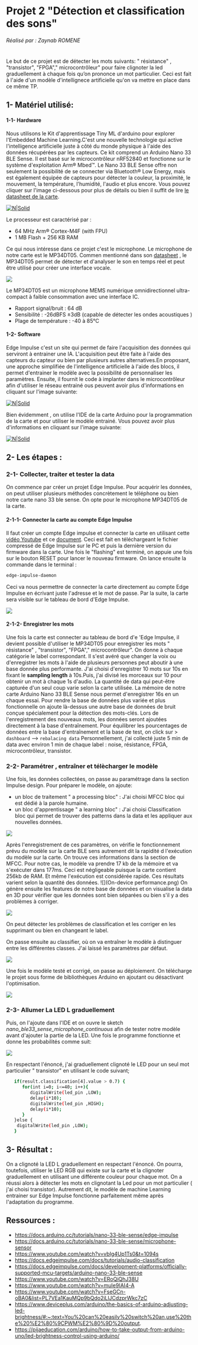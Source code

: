 # Projet 2 "Détection et classification des sons"
###### Réalisé par : *Zaynab ROMENE*
#
Le but de ce projet est de détecter les mots suivants: " résistance" , "transistor", "FPGA"," microcontrôleur" pour faire clignoter la led graduellement à chaque fois qu’on prononce un mot particulier. Ceci est fait à l'aide d'un modèle d'intellignece artificielle qu'on va mettre en place dans ce même TP.

## 1- Matériel utilisé: 
#### 1-1- Hardware 
Nous utilisons le Kit d'apprentissage Tiny ML d'arduino pour explorer l'Embedded Machine Learning.C'est une nouvelle technologie qui active l'intelligence artificielle juste à côté du monde physique à l'aide des données récupérées par les capteurs. Ce kit comprend un Arduino Nano 33 BLE Sense. Il est basé sur le microcontrôleur nRF52840 et fonctionne sur le système d'exploitation Arm® Mbed™. Le Nano 33 BLE Sense offre non seulement la possibilité de se connecter via Bluetooth® Low Energy, mais est également équipée de capteurs pour détecter la couleur, la proximité, le mouvement, la température, l'humidité, l'audio et plus encore. Vous pouvez cliquer sur l'image ci-dessous pour plus de détails ou bien il suffit de lire [le datasheet de la carte][df4]. 

[![N|Solid](https://encrypted-tbn0.gstatic.com/images?q=tbn:ANd9GcQ7IfVcPvM7SwqYIDul2PXhhBmPBYTT7S1rNZ-sMr3BMiu8tbeMrWcBBKtpYS2mg7CYHs4&usqp=CAU)](https://docs.arduino.cc/hardware/nano-33-ble-sense) 

Le processeur est caractérisé par : 
* 64 MHz Arm® Cortex-M4F (with FPU)
* 1 MB Flash + 256 KB RAM

Ce qui nous intéresse dans ce projet c'est le microphone. Le microphone de notre carte est le MP34DT05. Commen mentionné dans son [datasheet][df1] , le MP34DT05 permet de détecter et d'analyser le son en temps réel et peut être utilisé pour créer une interface vocale.

![](MP34DT05.png)

Le MP34DT05 est un microphone MEMS numérique omnidirectionnel ultra-compact à faible consommation avec une interface IC.
- Rapport signal/bruit : 64 dB
- Sensibilité : -26dBFS ±3dB (capable de détecter les ondes acoustiques ) 
- Plage de température : -40 à 85°C

#### 1-2- Software
Edge Impulse c'est un site qui permet de faire l'acquisition des données qui serviront à entrainer une IA. L'acquisition peut être faite à l'aide des capteurs du capteur ou bien par plusieurs autres alternatives.En proposant, une approche simplifiée de l'intelligence artificielle à l'aide des blocs, il permet d'entrainer le modèle avec la possibilité de personnaliser les paramètres. Ensuite, il fournit le code à implanter dans le microcontrôleur afin d'utiliser le réseau entrainé ous peuvent avoir plus d'informations en cliquant sur l'image suivante:

[![N|Solid](https://assets-global.website-files.com/618cdeef45d18e4ef2fd85f3/62a1c81b2a02f90fe58a0ad6_Group%20316.svg)](https://www.edgeimpulse.com/) 

Bien évidemment , on utilise l'IDE de la carte Arduino pour la programmation de la carte et pour utiliser le modèle entrainé. Vous pouvez avoir plus d'informations en cliquant sur l'image suivante:

[![N|Solid](https://www.1min30.com/wp-content/uploads/2018/12/Logo-Arduino-1.jpg)](https://www.arduino.cc/)

## 2- Les étapes : 
### 2-1- Collecter, traiter et tester la data 
On commence par créer un projet Edge Impulse. Pour acquérir les données, on peut utiliser plusieurs méthodes concrètement le téléphone ou bien notre carte nano 33 ble sense. On opte pour le microphone MP34DT05 de la carte. 
#### 2-1-1- Connecter la carte au compte Edge Impulse
Il faut créer un compte Edge impulse et connecter la carte en utilisant cette [ vidéo Youtube][df3] et ce [document][df2]. Ceci est fait en téléchargeant le fichier compressé de Edge Impulse sur le PC et puis la dernière version du firmware dans la carte. Une fois le "flashing" est terminé, on appuie une fois sur le bouton RESET pour lancer le nouveau firmware. On lance ensuite la commande dans le terminal :
```sh
edge-impulse-daemon
```
Ceci va nous permettre de connecter la carte directement au compte Edge Impulse en écrivant juste l'adresse et le mot de passe. Par la suite, la carte sera visible sur le tableau de bord d'Edge Impulse.

![](device.png)

#### 2-1-2- Enregistrer les mots
Une fois la carte est connecter au tableau de bord d'e 'Edge Impulse, il devient possible d'utiliser le MP34DT05 pour enregistrer les mots " résistance" , "transistor", "FPGA"," microcontrôleur". On donne à chaque catégorie le label correspondant. 
Il s'est avéré que changer la voix ou d'enregistrer les mots à l'aide de plusieurs personnes peut aboutir à une base donnée plus performante. J'ai choisi d'enregistrer 10 mots sur 10s en fixant le **sampling length** à 10s.Puis, j'ai divisé les morceaux sur 10 pour obtenir un mot à chaque 1s d'audio. La quantité de data qui peut-être capturée d'un seul coup varie selon la carte utilisée. La mémoire de notre carte Arduino Nano 33 BLE Sense nous permet d'enregistrer 16s en un chaque essai. 
Pour rendre la base de données plus variée et plus fonctionnelle on ajoute là-dessus une autre base de données de bruit conçue spécialement  pour la détection des mots-clés. Lors de l'enregistrement des nouveaux mots, les données seront ajoutées directement à la base d'entraînement. Pour équilibrer les pourcentages de données entre la base d'entraînement et la base de test, on click sur >  `dashboard` --> `rebalacing data`
Personnellement, j'ai collecté juste 5 min de data avec environ 1 min de chaque label :  noise, résistance, FPGA, microcontrôleur, transistor.
### 2-2- Paramétrer , entraîner et télècharger le modèle 
Une fois, les données collectées, on passe au paramétrage dans la section Impulse design. Pour préparer le modèle, on ajoute: 
- un bloc de traitement " a processing bloc" : J'ai choisi MFCC bloc qui est dédié à la parole humaine. 
- un bloc d'apprentissage " a learning bloc" : J'ai choisi Classification bloc qui permet de trouver des patterns dans la data et les appliquer aux nouvelles données.

![](blocs.png)

Après l'enregistrement de ces paramètres, on  vérifie le fonctionnement prévu du modèle sur la carte BLE sens autrement dit la rapidité d l'exécution du modèle sur la carte. On trouve ces informations dans la section de MFCC.
Pour notre cas, le modèle va prendre 17 kb de la mémoire et va s'exécuter dans 177ms. Ceci est négligeable puisque la carte contient 256kb de RAM. Et même l'exécution est considérée rapide. Ces résultats varient selon la quantité des données.
![](On-device performance.png)
On génère ensuite les features de notre base de données et on visualise la data en 3D pour vérifier que les données sont bien séparées ou bien s'il y a des problèmes à corriger.

![](problems.png)

On peut détecter les problèmes de classification et les corriger en les supprimant ou bien en changeant le label. 

On passe ensuite au classifier, où on va entraîner le modèle à distinguer entre les différentes classes. J'ai laissé les paramètres par défaut.

![](results.png)

Une fois le modèle testé et corrigé, on passe au déploiement. On télécharge le projet sous forme de bibliothèques Arduino en ajoutant ou désactivant l'optimisation.

![](build.png)

### 2-3- Allumer La LED L graduellement
 Puis, on l'ajoute dans l'IDE et on ouvre le sketch *nano_ble33_sense_microphone_continuous* afin de tester notre modèle avant d'ajouter la partie de la LED. 
Une fois le programme fonctionne et donne les probabilités comme suit: 

![](without_Led.png)

En respectant l'énoncé, j'ai graduellement clignoté le LED pour un seul mot particulier " transistor" en utilisant le code suivant;
```sh
   if(result.classification[4].value > 0.7) {
      for(int i=0; i<=40; i++){
         digitalWrite(led_pin ,LOW);
         delay(i*10);
         digitalWrite(led_pin ,HIGH);
         delay(i*10);
      }
   }else {
    digitalWrite(led_pin ,LOW);  
   }
```
## 3- Résultat : 
On a clignoté la LED L  graduellement en respectant l'énoncé. On pourra, toutefois, utiliser le LED RGB qui existe sur la carte et la clignoter graduellement en utilisant une différente couleur pour chaque mot.
On a réussi alors à détecter les mots en clignotant la Led pour un mot particulier ( j'ai choisi transistor). Autrement dit, le modèle de machine Learning entrainer sur Edge Impulse fonctionne parfaitement même après l'adaptation du programme.
## Ressources :
- https://docs.arduino.cc/tutorials/nano-33-ble-sense/edge-impulse 
- https://docs.arduino.cc/tutorials/nano-33-ble-sense/microphone-sensor 
- https://www.youtube.com/watch?v=vbIg4Up1Ts0&t=1094s 
- https://docs.edgeimpulse.com/docs/tutorials/audio-classification
- https://docs.edgeimpulse.com/docs/development-platforms/officially-supported-mcu-targets/arduino-nano-33-ble-sense 
- https://www.youtube.com/watch?v=ERoQiQhJ38U 
- https://www.youtube.com/watch?v=muIe9IAI4-A
- https://www.youtube.com/watch?v=FseGCn-oBA0&list=PL7VEa1KauMQp9bQdo2jLlJCdzprWkc7zC 
- https://www.deviceplus.com/arduino/the-basics-of-arduino-adjusting-led-brightness/#:~:text=You%20can%20easily%20switch%20an,use%20the%20%E2%80%9CPWM%E2%80%9D%20output.
- https://pijaeducation.com/arduino/how-to-take-output-from-arduino-uno/led-brightness-control-using-arduino/

[df1]: https://content.arduino.cc/assets/Nano_BLE_Sense_mp34dt05-a.pdf?_gl=1*b34798*_ga*MTg0NTMwMTQ0NC4xNjcwNDMwOTEw*_ga_NEXN8H46L5*MTY3Mjk0MjIyOS45LjEuMTY3Mjk0NzQxMy4wLjAuMA..
[df2]:https://docs.edgeimpulse.com/docs/development-platforms/officially-supported-mcu-targets/arduino-nano-33-ble-sense
[df3]: https://www.youtube.com/watch?v=wOkMZUaPLUM 
[df4]: https://docs.arduino.cc/static/bdb53f29f29a67b0df0243b265617e7b/ABX00031-datasheet.pdf

